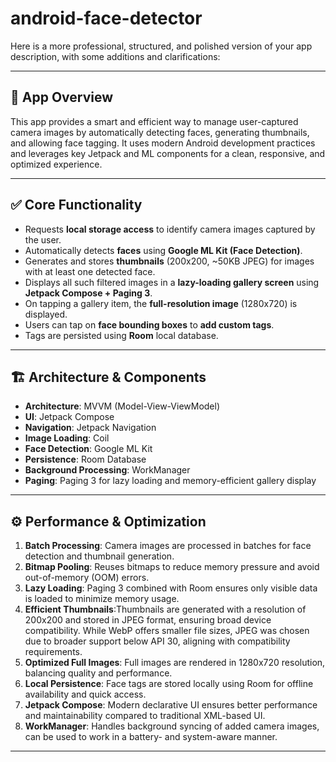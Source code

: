 # android-face-detector

Here is a more professional, structured, and polished version of your app description, with some additions and clarifications:

---

## 📱 App Overview

This app provides a smart and efficient way to manage user-captured camera images by automatically detecting faces, generating thumbnails, and allowing face tagging. It uses modern Android development practices and leverages key Jetpack and ML components for a clean, responsive, and optimized experience.

---

## ✅ **Core Functionality**

* Requests **local storage access** to identify camera images captured by the user.
* Automatically detects **faces** using **Google ML Kit (Face Detection)**.
* Generates and stores **thumbnails** (200x200, \~50KB JPEG) for images with at least one detected face.
* Displays all such filtered images in a **lazy-loading gallery screen** using **Jetpack Compose + Paging 3**.
* On tapping a gallery item, the **full-resolution image** (1280x720) is displayed.
* Users can tap on **face bounding boxes** to **add custom tags**.
* Tags are persisted using **Room** local database.

---

## 🏗️ **Architecture & Components**

* **Architecture**: MVVM (Model-View-ViewModel)
* **UI**: Jetpack Compose
* **Navigation**: Jetpack Navigation
* **Image Loading**: Coil
* **Face Detection**: Google ML Kit
* **Persistence**: Room Database
* **Background Processing**: WorkManager
* **Paging**: Paging 3 for lazy loading and memory-efficient gallery display

---

## ⚙️ **Performance & Optimization**

1. **Batch Processing**: Camera images are processed in batches for face detection and thumbnail generation.
2. **Bitmap Pooling**: Reuses bitmaps to reduce memory pressure and avoid out-of-memory (OOM) errors.
3. **Lazy Loading**: Paging 3 combined with Room ensures only visible data is loaded to minimize memory usage.
4. **Efficient Thumbnails**:Thumbnails are generated with a resolution of 200x200 and stored in JPEG format, ensuring broad device compatibility. While WebP offers smaller file sizes, JPEG was chosen due to broader support below API 30, aligning with compatibility requirements.
5. **Optimized Full Images**: Full images are rendered in 1280x720 resolution, balancing quality and performance.
6. **Local Persistence**: Face tags are stored locally using Room for offline availability and quick access.
7. **Jetpack Compose**: Modern declarative UI ensures better performance and maintainability compared to traditional XML-based UI.
8. **WorkManager**: Handles background syncing of added camera images, can be used to work in a battery- and system-aware manner.

---

